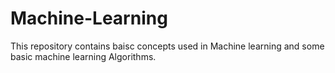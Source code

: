 # Machine-Learning
This repository contains baisc concepts used in Machine learning and some basic machine learning Algorithms. 

